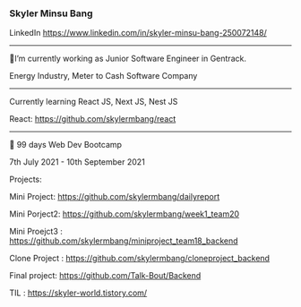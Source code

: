 ###  Skyler Minsu Bang

LinkedIn
https://www.linkedin.com/in/skyler-minsu-bang-250072148/
<hr>

 📌I’m currently  working as Junior Software Engineer in Gentrack. 
 
   Energy Industry, Meter to Cash Software Company




 <hr>

   Currently learning React JS, Next JS, Nest JS

   React: https://github.com/skylermbang/react

   
 

   
<hr>

📌 99 days Web Dev Bootcamp 
    
  7th July 2021 - 10th September 2021
  
  Projects:
  
  Mini Project: https://github.com/skylermbang/dailyreport
  
  Mini Porject2: https://github.com/skylermbang/week1_team20
  
  Mini Proejct3 : https://github.com/skylermbang/miniproject_team18_backend
  
  Clone Project : https://github.com/skylermbang/cloneproject_backend
  
  Final project: https://github.com/Talk-Bout/Backend
  
  TIL : https://skyler-world.tistory.com/
  




<!--
**skylermbang/skylermbang** is a ✨ _special_ ✨ repository because its `README.md` (this file) appears on your GitHub profile.

Here are some ideas to get you started:


- # I’m currently working in 99 Web Dev Bootcamp
- #🌱 I’m currently sutdying in Master in IT in Queensland University of Technology (QUT)
- #👯 I’m looking to collaborate on ...
- #🤔 I’m looking for help with ...
- #💬 Ask me about ...
- #📫 How to reach me: ...
- #😄 Pronouns: ...
- #⚡ Fun fact: ...
-->
